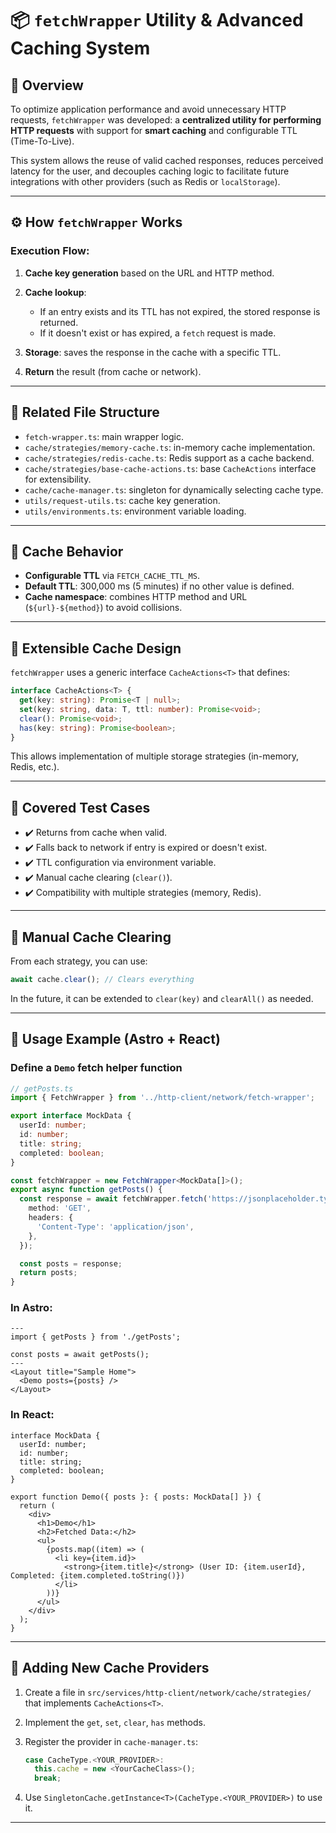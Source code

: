 # 📦 `fetchWrapper` Utility & Advanced Caching System

## 🧩 Overview

To optimize application performance and avoid unnecessary HTTP requests, `fetchWrapper` was developed: a **centralized utility for performing HTTP requests** with support for **smart caching** and configurable TTL (Time-To-Live).

This system allows the reuse of valid cached responses, reduces perceived latency for the user, and decouples caching logic to facilitate future integrations with other providers (such as Redis or `localStorage`).

---

## ⚙️ How `fetchWrapper` Works

### Execution Flow:

1. **Cache key generation** based on the URL and HTTP method.
2. **Cache lookup**:

   * If an entry exists and its TTL has not expired, the stored response is returned.
   * If it doesn't exist or has expired, a `fetch` request is made.
3. **Storage**: saves the response in the cache with a specific TTL.
4. **Return** the result (from cache or network).

---

## 📁 Related File Structure

* `fetch-wrapper.ts`: main wrapper logic.
* `cache/strategies/memory-cache.ts`: in-memory cache implementation.
* `cache/strategies/redis-cache.ts`: Redis support as a cache backend.
* `cache/strategies/base-cache-actions.ts`: base `CacheActions` interface for extensibility.
* `cache/cache-manager.ts`: singleton for dynamically selecting cache type.
* `utils/request-utils.ts`: cache key generation.
* `utils/environments.ts`: environment variable loading.

---

## 🔁 Cache Behavior

* **Configurable TTL** via `FETCH_CACHE_TTL_MS`.
* **Default TTL**: 300,000 ms (5 minutes) if no other value is defined.
* **Cache namespace**: combines HTTP method and URL (`${url}-${method}`) to avoid collisions.

---

## 🧠 Extensible Cache Design

`fetchWrapper` uses a generic interface `CacheActions<T>` that defines:

```ts
interface CacheActions<T> {
  get(key: string): Promise<T | null>;
  set(key: string, data: T, ttl: number): Promise<void>;
  clear(): Promise<void>;
  has(key: string): Promise<boolean>;
}
```

This allows implementation of multiple storage strategies (in-memory, Redis, etc.).

---

## 🧪 Covered Test Cases

* ✔️ Returns from cache when valid.
* ✔️ Falls back to network if entry is expired or doesn't exist.
* ✔️ TTL configuration via environment variable.
* ✔️ Manual cache clearing (`clear()`).
* ✔️ Compatibility with multiple strategies (memory, Redis).

---

## 🧹 Manual Cache Clearing

From each strategy, you can use:

```ts
await cache.clear(); // Clears everything
```

In the future, it can be extended to `clear(key)` and `clearAll()` as needed.

---

## 📝 Usage Example (Astro + React)

### Define a `Demo` fetch helper function

```ts
// getPosts.ts
import { FetchWrapper } from '../http-client/network/fetch-wrapper';

export interface MockData {
  userId: number;
  id: number;
  title: string;
  completed: boolean;
}

const fetchWrapper = new FetchWrapper<MockData[]>();
export async function getPosts() {
  const response = await fetchWrapper.fetch('https://jsonplaceholder.typicode.com/todos', {
    method: 'GET',
    headers: {
      'Content-Type': 'application/json',
    },
  });

  const posts = response;
  return posts;
}
```

### In Astro:

```tsx
---
import { getPosts } from './getPosts';

const posts = await getPosts();
---
<Layout title="Sample Home">
  <Demo posts={posts} />
</Layout>
```

### In React:

```tsx
interface MockData {
  userId: number;
  id: number;
  title: string;
  completed: boolean;
}

export function Demo({ posts }: { posts: MockData[] }) {
  return (
    <div>
      <h1>Demo</h1>
      <h2>Fetched Data:</h2>
      <ul>
        {posts.map((item) => (
          <li key={item.id}>
            <strong>{item.title}</strong> (User ID: {item.userId}, Completed: {item.completed.toString()})
          </li>
        ))}
      </ul>
    </div>
  );
}
```

---

## 📡 Adding New Cache Providers

1. Create a file in `src/services/http-client/network/cache/strategies/` that implements `CacheActions<T>`.

2. Implement the `get`, `set`, `clear`, `has` methods.

3. Register the provider in `cache-manager.ts`:

   ```ts
   case CacheType.<YOUR_PROVIDER>:
     this.cache = new <YourCacheClass>();
     break;
   ```

4. Use `SingletonCache.getInstance<T>(CacheType.<YOUR_PROVIDER>)` to use it.

---
